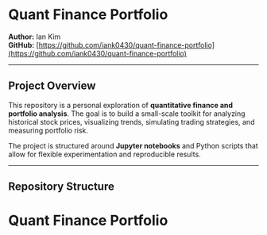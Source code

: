 # Quant Finance Portfolio

**Author:** Ian Kim  
**GitHub:** [https://github.com/iank0430/quant-finance-portfolio](https://github.com/iank0430/quant-finance-portfolio)

---

## Project Overview
This repository is a personal exploration of **quantitative finance and portfolio analysis**. The goal is to build a small-scale toolkit for analyzing historical stock prices, visualizing trends, simulating trading strategies, and measuring portfolio risk.  

The project is structured around **Jupyter notebooks** and Python scripts that allow for flexible experimentation and reproducible results.

---

## Repository Structure

# Quant Finance Portfolio
